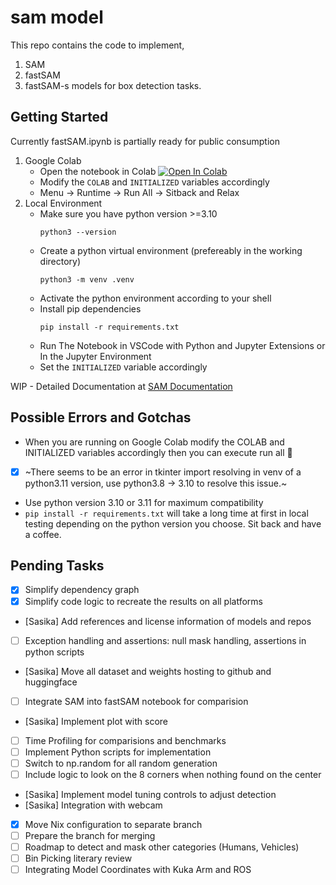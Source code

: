 # sam model
This repo contains the code to implement,
1. SAM
2. fastSAM
3. fastSAM-s
models for box detection tasks.

## Getting Started
Currently fastSAM.ipynb is partially ready for public consumption
1. Google Colab
    - Open the notebook in Colab
        <a target="blank" href="https://colab.research.google.com/github/mora-bprs/SAM-model/blob/thuva/fastSAM.ipynb">
        <img src="https://colab.research.google.com/assets/colab-badge.svg" alt="Open In Colab"/>
        </a>
    - Modify the `COLAB` and `INITIALIZED` variables accordingly
    - Menu -> Runtime -> Run All -> Sitback and Relax
2. Local Environment
    - Make sure you have python version >=3.10
        ```shell
        python3 --version
        ```
    - Create a python virtual environment (prefereably in the working directory)
        ```shell
        python3 -m venv .venv
        ```
    - Activate the python environment according to your shell
    - Install pip dependencies
        ```shell
        pip install -r requirements.txt
        ```
    - Run The Notebook in VSCode with Python and Jupyter Extensions or In the Jupyter Environment
    - Set the `INITIALIZED` variable accordingly


WIP - Detailed Documentation at [SAM Documentation](https://mora-bprs.github.io/docs/models/sam/)

## Possible Errors and Gotchas
- When you are running on Google Colab modify the COLAB and INITIALIZED variables accordingly then you can execute run all 🥂
- [x] ~There seems to be an error in tkinter import resolving in venv of a python3.11 version, use python3.8 -> 3.10 to resolve this issue.~
- Use python version 3.10 or 3.11 for maximum compatibility
- `pip install -r requirements.txt` will take a long time at first in local testing depending on the python version you choose. Sit back and have a coffee.

## Pending Tasks
- [x] Simplify dependency graph
- [x] Simplify code logic to recreate the results on all platforms
- [Sasika] Add references and license information of models and repos
- [ ] Exception handling and assertions: null mask handling, assertions in python scripts
- [Sasika] Move all dataset and weights hosting to github and huggingface
- [ ] Integrate SAM into fastSAM notebook for comparision
- [Sasika] Implement plot with score
- [ ] Time Profiling for comparisions and benchmarks
- [ ] Implement Python scripts for implementation
- [ ] Switch to np.random for all random generation
- [ ] Include logic to look on the 8 corners when nothing found on the center
- [Sasika] Implement model tuning controls to adjust detection
- [Sasika] Integration with webcam
- [x] Move Nix configuration to separate branch
- [ ] Prepare the branch for merging
- [ ] Roadmap to detect and mask other categories (Humans, Vehicles)
- [ ] Bin Picking literary review
- [ ] Integrating Model Coordinates with Kuka Arm and ROS